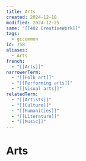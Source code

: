 ```yaml
---
title: Arts
created: 2024-12-18
modified: 2024-12-25
same: "[[402 CreativeWork]]"
tags:
  - gccommon
id: 758
aliases:
  - Arts
french:
  - "[[Arts]]"
narrowerTerm:
  - "[[Folk art]]"
  - "[[Performing arts]]"
  - "[[Visual arts]]"
relatedTerm:
  - "[[Artists]]"
  - "[[Culture]]"
  - "[[Humanities]]"
  - "[[Literature]]"
  - "[[Music]]"
---
```

# Arts
